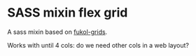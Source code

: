# SASS mixin flex grid
A sass mixin based on [fukol-grids](https://github.com/Heydon/fukol-grids).

Works with until 4 cols: do we need other cols in a web layout?
